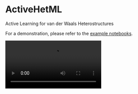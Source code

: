 # ActiveHetML
Active Learning for van der Waals Heterostructures

For a demonstration, please refer to the [example notebooks](https://github.com/dwillhelm/ActiveHetML/tree/main/notebooks). 


![vid](https://github.com/dwillhelm/ActiveHetML/blob/main/notebooks/gif_active_learning_models.mp4)

<!-- ![fig](https://github.com/dwillhelm/ActiveHetML/blob/main/docs/figs/active_learning_screenshot.png) -->
